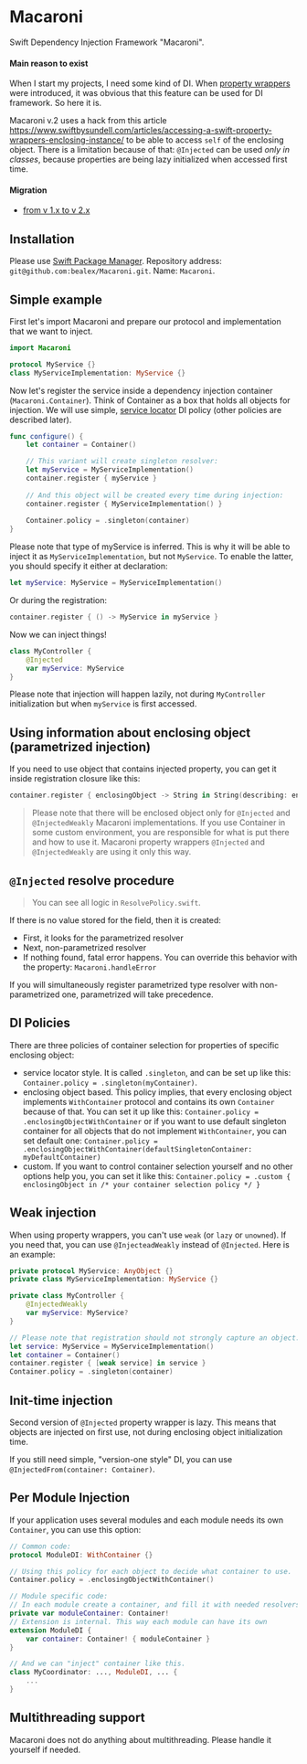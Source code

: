 # Macaroni
Swift Dependency Injection Framework "Macaroni".

#### Main reason to exist

When I start my projects, I need some kind of DI. When [property wrappers](https://github.com/apple/swift-evolution/blob/master/proposals/0258-property-wrappers.md) were introduced, it was obvious that this feature can be used for DI framework. So here it is.

Macaroni v.2 uses a hack from this article https://www.swiftbysundell.com/articles/accessing-a-swift-property-wrappers-enclosing-instance/ to be able to access `self` of the enclosing object. There is a limitation because of that: `@Injected` can be used _only in classes_, because properties are being lazy initialized when accessed first time.

#### Migration
 - [from v 1.x to v 2.x](Documentation/Migration1-2.md)

## Installation

Please use [Swift Package Manager](https://swift.org/package-manager/). Repository address: `git@github.com:bealex/Macaroni.git`. Name: `Macaroni`.

## Simple example

First let's import Macaroni and prepare our protocol and implementation that we want to inject.

```swift
import Macaroni

protocol MyService {}
class MyServiceImplementation: MyService {}
```

Now let's register the service inside a dependency injection container (`Macaroni.Container`). Think of Container as a box that holds all objects for injection. We will use simple, [service locator](https://en.wikipedia.org/wiki/Service_locator_pattern) DI policy (other policies are described later).

```swift
func configure() {
    let container = Container()

    // This variant will create singleton resolver:
    let myService = MyServiceImplementation()
    container.register { myService }
    
    // And this object will be created every time during injection:
    container.register { MyServiceImplementation() }
    
    Container.policy = .singleton(container)
}
```

Please note that type of myService is inferred. This is why it will be able to inject it as `MyServiceImplementation`, but not `MyService`. To enable the latter, you should specify it either at declaration:

```swift
let myService: MyService = MyServiceImplementation()
```

Or during the registration:

```swift
container.register { () -> MyService in myService }
```

Now we can inject things!

```swift
class MyController {
    @Injected
    var myService: MyService
}
``` 

Please note that injection will happen lazily, not during `MyController` initialization but when `myService` is first accessed.

## Using information about enclosing object (parametrized injection)

If you need to use object that contains injected property, you can get it inside registration closure like this:

```swift
container.register { enclosingObject -> String in String(describing: enclosing) }
```

> Please note that there will be enclosed object only for `@Injected` and `@InjectedWeakly` Macaroni implementations. If you use Container in some custom environment, you are responsible for what is put there and how to use it. Macaroni property wrappers `@Injected` and `@InjectedWeakly` are using it only this way. 

## `@Injected` resolve procedure

> You can see all logic in `ResolvePolicy.swift`.

If there is no value stored for the field, then it is created:
 - First, it looks for the parametrized resolver
 - Next, non-parametrized resolver
 - If nothing found, fatal error happens. You can override this behavior with the property: `Macaroni.handleError`

If you will simultaneously register parametrized type resolver with non-parametrized one, parametrized will take precedence.

## DI Policies

There are three policies of container selection for properties of specific enclosing object:
 - service locator style. It is called `.singleton`, and can be set up like this: `Container.policy = .singleton(myContainer)`.
 - enclosing object based. This policy implies, that every enclosing object implements `WithContainer` protocol and contains its own `Container` because of that. You can set it up like this: `Container.policy = .enclosingObjectWithContainer` or if you want to use default singleton container for all objects that do not implement `WithContainer`, you can set default one: `Container.policy = .enclosingObjectWithContainer(defaultSingletonContainer: myDefaultContainer)`
- custom. If you want to control container selection yourself and no other options help you, you can set it like this: `Container.policy = .custom { enclosingObject in /* your container selection policy */ }`

## Weak injection

When using property wrappers, you can't use `weak` (or `lazy` or `unowned`). If you need that, you can use `@InjecteadWeakly` instead of `@Injected`. Here is an example:

```swift
private protocol MyService: AnyObject {}
private class MyServiceImplementation: MyService {}

private class MyController {
    @InjectedWeakly
    var myService: MyService?
}

// Please note that registration should not strongly capture an object. You should do something like this
let service: MyService = MyServiceImplementation()
let container = Container()
container.register { [weak service] in service }
Container.policy = .singleton(container)
```

## Init-time injection
              
Second version of `@Injected` property wrapper is lazy. This means that objects are injected on first use, not during enclosing object initialization time.

If you still need simple, "version-one style" DI, you can use `@InjectedFrom(container: Container)`.

## Per Module Injection

If your application uses several modules and each module needs its own `Container`, you can use this option:

```swift
// Common code:
protocol ModuleDI: WithContainer {}

// Using this policy for each object to decide what container to use.  
Container.policy = .enclosingObjectWithContainer()

// Module specific code:
// In each module create a container, and fill it with needed resolvers.
private var moduleContainer: Container!
// Extension is internal. This way each module can have its own 
extension ModuleDI {
    var container: Container! { moduleContainer }
}

// And we can "inject" container like this.
class MyCoordinator: ..., ModuleDI, ... {
    ...
}
```

## Multithreading support

Macaroni does not do anything about multithreading. Please handle it yourself if needed.

